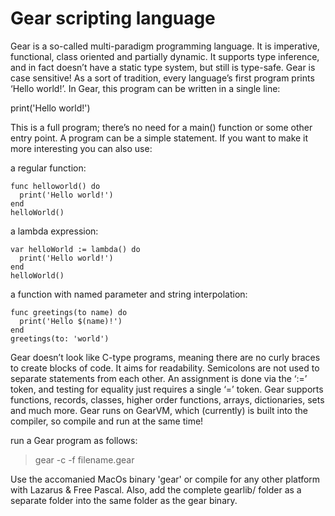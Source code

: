 # Gear scripting language

Gear is a so-called multi-paradigm programming language. It is imperative, functional, class oriented and partially dynamic. It supports type inference, and in fact doesn’t have a static type system, but still is type-safe. Gear is case sensitive!
As a sort of tradition, every language’s first program prints ‘Hello world!’. In Gear, this program can be written in a single line:

print('Hello world!')

This is a full program; there’s no need for a main() function or some other entry point. A program can be a simple statement. 
If you want to make it more interesting you can also use:

a regular function:

```
func helloworld() do
  print('Hello world!')
end
helloWorld()
```
a lambda expression:

```
var helloWorld := lambda() do 
  print('Hello world!')
end
helloWorld()
```
a function with named parameter and string interpolation:

```
func greetings(to name) do
  print('Hello $(name)!')
end
greetings(to: 'world')
```
Gear doesn’t look like C-type programs, meaning there are no curly braces to create blocks of code. It aims for readability. 
Semicolons are not used to separate statements from each other. 
An assignment is done via the ‘:=’ token, and testing for equality just requires a single ‘=’ token.
Gear supports functions, records, classes, higher order functions, arrays, dictionaries, sets and much more.
Gear runs on GearVM, which (currently) is built into the compiler, so compile and run at the same time!

run a Gear program as follows:
> gear -c -f filename.gear

Use the accomanied MacOs binary 'gear' or compile for any other platform with Lazarus & Free Pascal. Also, add the complete gearlib/ folder as a separate folder into the same folder as the gear binary.

